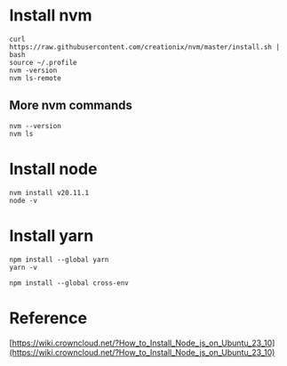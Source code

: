 # Install nvm

```
curl https://raw.githubusercontent.com/creationix/nvm/master/install.sh | bash
source ~/.profile
nvm -version
nvm ls-remote
```

## More nvm commands
```
nvm --version
nvm ls
```

# Install node

```
nvm install v20.11.1
node -v
```

# Install yarn
```
npm install --global yarn
yarn -v

npm install --global cross-env
```


# Reference
[https://wiki.crowncloud.net/?How_to_Install_Node_js_on_Ubuntu_23_10](https://wiki.crowncloud.net/?How_to_Install_Node_js_on_Ubuntu_23_10)
